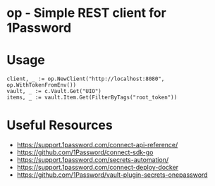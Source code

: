 # op - Simple REST client for 1Password

# Usage

    client, _ := op.NewClient("http://localhost:8080", op.WithTokenFromEnv())
    vault, _ := c.Vault.Get("UIO")
    items, _ := vault.Item.Get(FilterByTags("root_token"))

# Useful Resources
* https://support.1password.com/connect-api-reference/
* https://github.com/1Password/connect-sdk-go
* https://support.1password.com/secrets-automation/
* https://support.1password.com/connect-deploy-docker
* https://github.com/1Password/vault-plugin-secrets-onepassword

